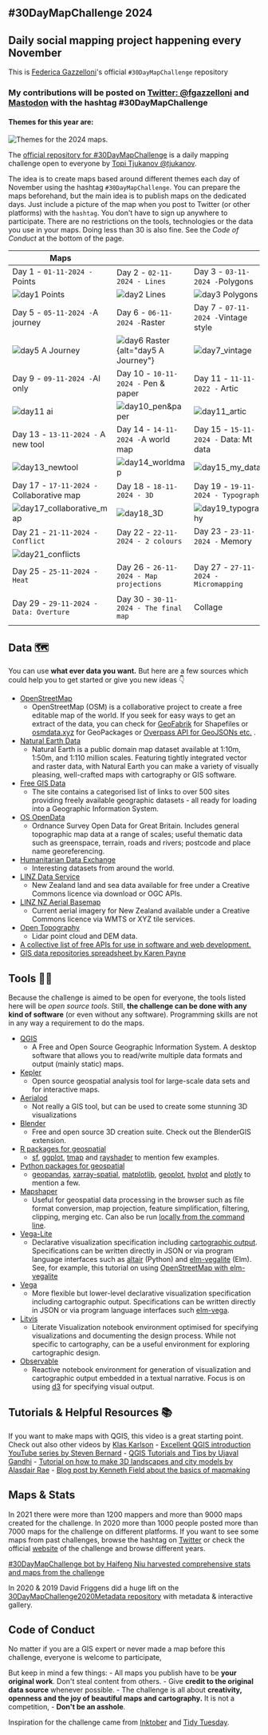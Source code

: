 ## #30DayMapChallenge 2024

## Daily social mapping project happening every November

This is [Federica Gazzelloni](https://github.com/Fgazzelloni)'s official `#30DayMapChallenge` repository

### My contributions will be posted on [Twitter: \@fgazzelloni](https://twitter.com/fgazzelloni) and [Mastodon](https://fosstodon.org/@fgazzelloni) with the hashtag #30DayMapChallenge

#### Themes for this year are:

![Themes for the 2024 maps.](images/30dmc_2024.png)

The [official repository for #30DayMapChallenge](https://github.com/tjukanovt/30DayMapChallenge) is a daily mapping challenge open to everyone by [Topi Tjukanov \@tjukanov](https://twitter.com/tjukanov).

The idea is to create maps based around different themes each day of November using the hashtag `#30DayMapChallenge`. You can prepare the maps beforehand, but the main idea is to publish maps on the dedicated days. Just include a picture of the map when you post to Twitter (or other platforms) with the `hashtag`. You don't have to sign up anywhere to participate. There are no restrictions on the tools, technologies or the data you use in your maps. Doing less than 30 is also fine. See the *Code of Conduct* at the bottom of the page.

<!-- TABLE START -->

| Maps |   |   |   |
|------------------|------------------|------------------|------------------|
| Day 1 - `01-11-2024 -`Points | Day 2 - `02-11-2024 - Lines` | Day 3 - `03-11-2024 -`Polygons | Day 4 - `04-11-2024 - Hexagons` |
| ![day1 Points](2024/day1_points/day1_points.png) | ![day2 Lines](2024/day2_lines/day2_lines.png) | ![day3 Polygons](2024/day3_polygons/day3_polygons.png) | ![day4 Hexagons](2024/day4_hexagons/day4_hexagons.png) |
| Day 5 - `05-11-2024 -`A journey | Day 6 - `06-11-2024 -`Raster | Day 7 - `07-11-2024 -`Vintage style | Day 8 - `08-11-2024 -`Data: HDX |
| ![day5 A Journey](2024/day5_a-journey/day5_a-journey.png) | ![day6 Raster](2024/day6_raster/day6_raster.png){alt="day5 A Journey"} | ![day7_vintage](2024/day7_vintage/day7_vintage.png) | ![day8_hdx](2024/day8_hdx/day8_hdx.png) |
| Day 9 - `09-11-2024 -`AI only | Day 10 - `10-11-2024 -` Pen & paper | Day 11 - `11-11-2022 -` Artic | Day 12 - `12-11-2024 -` Time & space |
| ![day11 ai](2024/day9_ai/day9_ai.png) | ![day10_pen&paper](2024/day10_pen&paper/day10_pen&paper.jpg) | ![day11_artic](2024/day11_artic/day11_artic.png) | ![day12_space&time](2024/day12_time&space/day12_space&time.gif) |
| Day 13 - `13-11-2024 -` A new tool | Day 14 - `14-11-2024 -`A world map | Day 15 - `15-11-2024 -` Data: Mt data | Day 16 - `16-11-2024 -` Choropleth |
| ![day13_newtool](2024/day13_new_tool/day13_newtool.png) | ![day14_worldmap](2024/day14_worldmap/day14_worldmap.png) | ![day15_my_data](2024/day15_my_data/day15_my_data.png) | ![day16_choropleth_map](2024/day16_choropleth_map/day16_choropleth_map.png) |
| Day 17 - `17-11-2024 -`Collaborative map | Day 18 - `18-11-2024 - 3D` | Day 19 - `19-11-2024 - Typography` | Day 20 - `20-11-2024 -` Data: OpenStreetMap |
| ![day17_collaborative_map](2024/day17_collaborative_map/day17_collaborative_map.png) | ![day18_3D](2024/day18_3D/day18_3D.png) | ![day19_typography](2024/day19_typography/day19_typography.png) | ![day20_osm](2024/day20_osm/day20_osm.png) |
| Day 21 - `21-11-2024 - Conflict` | Day 22 - `22-11-2024 - 2 colours` | Day 23 - `23-11-2024 -` Memory | Day 24 - `24-11-2024 -` Only circular shapes |
| ![day21_conflicts](2024/day21_conflicts/day21_conflicts.png) |  |  |  |
| Day 25 - `25-11-2024 - Heat` | Day 26 - `26-11-2024 - Map projections` | Day 27 - `27-11-2024 - Micromapping` | Day 28 - `28-11-2024 - The blue planet` |
|  |  |  |  |
| Day 29 - `29-11-2024 - Data: Overture` | Day 30 - `30-11-2024 - The final map` | Collage |  |
|  |  |  |  |

<!-- TABLE END -->

## Data 🗺

You can use **what ever data you want.** But here are a few sources which could help you to get started or give you new ideas 👇

-   [OpenStreetMap](https://www.openstreetmap.org/)
    -   OpenStreetMap (OSM) is a collaborative project to create a free editable map of the world. If you seek for easy ways to get an extract of the data, you can check for [GeoFabrik](https://www.geofabrik.de/data/download.html) for Shapefiles or [osmdata.xyz](https://download.osmdata.xyz/) for GeoPackages or [Overpass API for GeoJSONs etc.](https://overpass-turbo.eu/) .
-   [Natural Earth Data](https://www.naturalearthdata.com/)
    -   Natural Earth is a public domain map dataset available at 1:10m, 1:50m, and 1:110 million scales. Featuring tightly integrated vector and raster data, with Natural Earth you can make a variety of visually pleasing, well-crafted maps with cartography or GIS software.
-   [Free GIS Data](https://freegisdata.rtwilson.com/)
    -   The site contains a categorised list of links to over 500 sites providing freely available geographic datasets - all ready for loading into a Geographic Information System.
-   [OS OpenData](https://www.ordnancesurvey.co.uk/opendatadownload/products.html)
    -   Ordnance Survey Open Data for Great Britain. Includes general topographic map data at a range of scales; useful thematic data such as greenspace, terrain, roads and rivers; postcode and place name georeferencing.
-   [Humanitarian Data Exchange](https://data.humdata.org/)
    -   Interesting datasets from around the world.
-   [LINZ Data Service](https://data.linz.govt.nz/)
    -   New Zealand land and sea data available for free under a Creative Commons licence via download or OGC APIs.
-   [LINZ NZ Aerial Basemap](https://basemaps.linz.govt.nz/)
    -   Current aerial imagery for New Zealand available under a Creative Commons licence via WMTS or XYZ tile services.
-   [Open Topography](https://opentopography.org/)
    -   Lidar point cloud and DEM data.
-   [A collective list of free APIs for use in software and web development.](https://github.com/public-apis/public-apis)
-   [GIS data repositories spreadsheet by Karen Payne](https://docs.google.com/spreadsheets/d/1utQRlrX3lJniBjWE3rNjLZeTRsbjH-zdjxNmXhhvO9Q/edit#gid=47)

## Tools 🔨🔧

Because the challenge is aimed to be open for everyone, the tools listed here will be *open source tools*. Still, **the challenge can be done with any kind of software** (or even without any software). Programming skills are not in any way a requirement to do the maps.

-   [QGIS](https://www.qgis.org/en/site/)
    -   A Free and Open Source Geographic Information System. A desktop software that allows you to read/write multiple data formats and output (mainly static) maps.
-   [Kepler](https://kepler.gl/)
    -   Open source geospatial analysis tool for large-scale data sets and for interactive maps.
-   [Aerialod](https://ephtracy.github.io/index.html?page=aerialod)
    -   Not really a GIS tool, but can be used to create some stunning 3D visualizations
-   [Blender](https://www.blender.org/)
    -   Free and open source 3D creation suite. Check out the BlenderGIS extension.
-   [R packages for geospatial](https://www.r-project.org/)
    -   [sf](https://cran.r-project.org/web/packages/sf/index.html), [ggplot](https://ggplot2.tidyverse.org/), [tmap](https://cran.r-project.org/web/packages/tmap/vignettes/tmap-getstarted.html) and [rayshader](https://www.rayshader.com/) to mention few examples.
-   [Python packages for geospatial](https://python.org/)
    -   [geopandas](https://geopandas.org/), [xarray-spatial](https://xarray-spatial.org), [matplotlib](https://matplotlib.org/2.0.2/gallery.html), [geoplot](https://residentmario.github.io/geoplot/), [hvplot](https://hvplot.holoviz.org/reference/index.html) and [plotly](https://plotly.com/python/) to mention a few.
-   [Mapshaper](https://mapshaper.org)
    -   Useful for geospatial data processing in the browser such as file format conversion, map projection, feature simplification, filtering, clipping, merging etc. Can also be run [locally from the command line](https://github.com/mbloch/mapshaper).
-   [Vega-Lite](https://vega.github.io/vega-lite/)
    -   Declarative visualization specification including [cartographic output](https://vega.github.io/vega-lite/examples/#maps-geographic-displays). Specifications can be written directly in JSON or via program language interfaces such as [altair](https://altair-viz.github.io) (Python) and [elm-vegalite](https://package.elm-lang.org/packages/gicentre/elm-vegalite/latest/VegaLite) (Elm). See, for example, this tutorial on using [OpenStreetMap with elm-vegalite](https://github.com/gicentre/litvis/blob/master/documents/tutorials/geoTutorials/openstreetmap.md)
-   [Vega](https://vega.github.io/vega/)
    -   More flexible but lower-level declarative visualization specification including cartographic output. Specifications can be written directly in JSON or via program language interfaces such [elm-vega](https://package.elm-lang.org/packages/gicentre/elm-vega/latest/).
-   [Litvis](https://github.com/gicentre/litvis)
    -   Literate Visualization notebook environment optimised for specifying visualizations and documenting the design process. While not specific to cartography, can be a useful environment for exploring cartographic design.
-   [Observable](https://observablehq.com)
    -   Reactive notebook environment for generation of visualization and cartographic output embedded in a textual narrative. Focus is on using [d3](https://d3js.org) for specifying visual output.

## Tutorials & Helpful Resources 📚

If you want to make maps with QGIS, this video is a great starting point. Check out also other videos by [Klas Karlson](https://www.youtube.com/playlist?list=PLNBeueOmuY163iwu4VpZdjqqdU1HkRTP_) - [Excellent QGIS introduction YouTube series by Steven Bernard](https://www.youtube.com/playlist?list=PL7HotvlLKHCs9nD1fFUjSOsZrsnctyV2R) - [QGIS Tutorials and Tips by Ujaval Gandhi](https://www.qgistutorials.com/en/) - [Tutorial on how to make 3D landscapes and city models by Alasdair Rae](http://www.statsmapsnpix.com/2020/03/making-3d-landscape-and-city-models.html) - [Blog post by Kenneth Field about the basics of mapmaking](https://medium.com/nightingale/so-you-want-to-make-a-map-58c7f55f6b20)

## Maps & Stats

In 2021 there were more than 1200 mappers and more than 9000 maps created for the challenge. In 2020 more than 1000 people posted more than 7000 maps for the challenge on different platforms. If you want to see some maps from past challenges, browse the hashtag on [Twitter](https://twitter.com/search?q=%2330DayMapChallenge&src=typed_query) or check the official [website](https://30daymapchallenge.com/) of the challenge and browse different years.

[#30DayMapChallenge bot by Haifeng Niu harvested comprehensive stats and maps from the challenge](https://github.com/hn303/30DayMapChallenge-Bot)

In 2020 & 2019 David Friggens did a huge lift on the [30DayMapChallenge2020Metadata repository](https://github.com/dakvid/30DayMapChallenge2020Metadata) with metadata & interactive gallery.

## Code of Conduct

No matter if you are a GIS expert or never made a map before this challenge, everyone is welcome to participate,

But keep in mind a few things: - All maps you publish have to be **your original work**. Don't steal content from others. - Give **credit to the original data source** whenever possible. - The challenge is all about **creativity, openness and the joy of beautiful maps and cartography.** It is not a competition, - **Don't be an asshole**.

Inspiration for the challenge came from [Inktober](https://inktober.com/) and [Tidy Tuesday](https://github.com/rfordatascience/tidytuesday).
